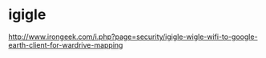 igigle
======

http://www.irongeek.com/i.php?page=security/igigle-wigle-wifi-to-google-earth-client-for-wardrive-mapping
